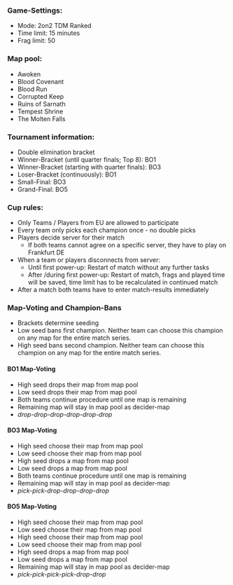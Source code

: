 ### Game-Settings:
- Mode: 2on2 TDM Ranked
- Time limit: 15 minutes
- Frag limit: 50
### Map pool:
- Awoken
- Blood Covenant
- Blood Run
- Corrupted Keep
- Ruins of Sarnath
- Tempest Shrine
- The Molten Falls
### Tournament information:
- Double elimination bracket
- Winner-Bracket (until quarter finals; Top 8): BO1
- Winner-Bracket (starting with quarter finals): BO3
- Loser-Bracket (continuously): BO1
- Small-Final: BO3
- Grand-Final: BO5
### Cup rules:
- Only Teams / Players from EU are allowed to participate
- Every team only picks each champion once - no double picks
- Players decide server for their match
  - If both teams cannot agree on a specific server, they have to play on Frankfurt DE
- When a team or players disconnects from server:
   - Until first power-up: Restart of match without any further tasks
   - After /during first power-up: Restart of match, frags and played time will be saved, time limit has to be recalculated in continued match
- After a match both teams have to enter match-results immediately
### Map-Voting and Champion-Bans
- Brackets determine seeding
- Low seed bans first champion. Neither team can choose this champion on any map for the entire match series.
- High seed bans second champion. Neither team can choose this champion on any map for the entire match series.
#### BO1 Map-Voting
- High seed drops their map from map pool
- Low seed drops their map from map pool 
- Both teams continue procedure until one map is remaining
- Remaining map will stay in map pool as decider-map
- *drop-drop-drop-drop-drop-drop*
#### BO3 Map-Voting
- High seed choose their map from map pool
- Low seed choose their map from map pool 
- High seed drops a map from map pool
- Low seed drops a map from map pool
- Both teams continue procedure until one map is remaining
- Remaining map will stay in map pool as decider-map
- *pick-pick-drop-drop-drop-drop*
#### BO5 Map-Voting
- High seed choose their map from map pool
- Low seed choose their map from map pool 
- High seed choose their map from map pool
- Low seed choose their map from map pool
- High seed drops a map from map pool
- Low seed drops a map from map pool
- Remaining map will stay in map pool as decider-map
- *pick-pick-pick-pick-drop-drop*

